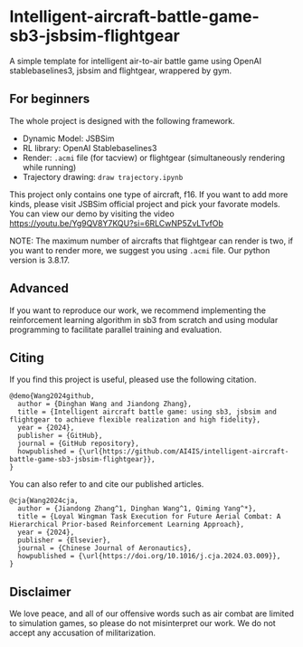 # Intelligent-aircraft-battle-game-sb3-jsbsim-flightgear
A simple template for intelligent air-to-air battle game using OpenAI stablebaselines3, jsbsim and flightgear, wrappered by gym.

## For beginners
The whole project is designed with the following framework.
- Dynamic Model: JSBSim
- RL library: OpenAI Stablebaselines3
- Render: `.acmi` file (for tacview) or flightgear (simultaneously rendering while running)
- Trajectory drawing: `draw trajectory.ipynb`

This project only contains one type of aircraft, f16. If you want to add more kinds, please visit JSBSim official project and pick your favorate models.
You can view our demo by visiting the video https://youtu.be/Yg9QV8Y7KQU?si=6RLCwNP5ZvLTvfOb

NOTE: The maximum number of aircrafts that flightgear can render is two, if you want to render more, we suggest you using `.acmi` file. Our python version is 3.8.17.

## Advanced
If you want to reproduce our work, we recommend implementing the reinforcement learning algorithm in sb3 from scratch and using modular programming to facilitate parallel training and evaluation.

## Citing
If you find this project is useful, pleased use the following citation.
```
@demo{Wang2024github,
  author = {Dinghan Wang and Jiandong Zhang},
  title = {Intelligent aircraft battle game: using sb3, jsbsim and flightgear to achieve flexible realization and high fidelity},
  year = {2024},
  publisher = {GitHub},
  journal = {GitHub repository},
  howpublished = {\url{https://github.com/AI4IS/intelligent-aircraft-battle-game-sb3-jsbsim-flightgear}},
}
```
You can also refer to and cite our published articles.
```
@cja{Wang2024cja,
  author = {Jiandong Zhang^1, Dinghan Wang^1, Qiming Yang^*},
  title = {Loyal Wingman Task Execution for Future Aerial Combat: A Hierarchical Prior-based Reinforcement Learning Approach},
  year = {2024},
  publisher = {Elsevier},
  journal = {Chinese Journal of Aeronautics},
  howpublished = {\url{https://doi.org/10.1016/j.cja.2024.03.009}},
}
```

## Disclaimer
We love peace, and all of our offensive words such as air combat are limited to simulation games, so please do not misinterpret our work. We do not accept any accusation of militarization.
